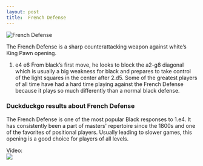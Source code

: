 ```yaml
---
layout: post
title:  French Defense
---
```



![French Defense](https://www.thechesswebsite.com/wp-content/uploads/2012/07/French-Defense.jpg)

The French Defense is a sharp counterattacking weapon against white’s King Pawn opening.
1. e4 e6
From black’s first move, he looks to block the a2-g8 diagonal which is usually a big weakness for black and prepares to take control of the light squares in the center after 2.d5. Some of the greatest players of all time have had a hard time playing against the French Defense because it plays so much differently than a normal black defense.


### Duckduckgo results about French Defense

The French Defense is one of the most popular Black responses to 1.e4. It has consistently been a part of masters' repertoire since the 1800s and one of the favorites of positional players. Usually leading to slower games, this opening is a good choice for players of all levels.

Video:  
[![](https://tse2.mm.bing.net/th?id=OVF.20PbG%2fMPmky1rlIu3LZTMQ&pid=Api)](https://www.youtube.com/watch?v=5XoksjiX-Pk)

